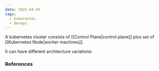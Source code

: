 ```yaml
---
date: 2025-04-29
tags:
  - kubernetes
  - devops
---
```

A kubernetes cluster consists of [[Control Plane|control plane]] plus set of [[Kubernetes Node|worker machines]].

It can have different architecture variations:




### References

